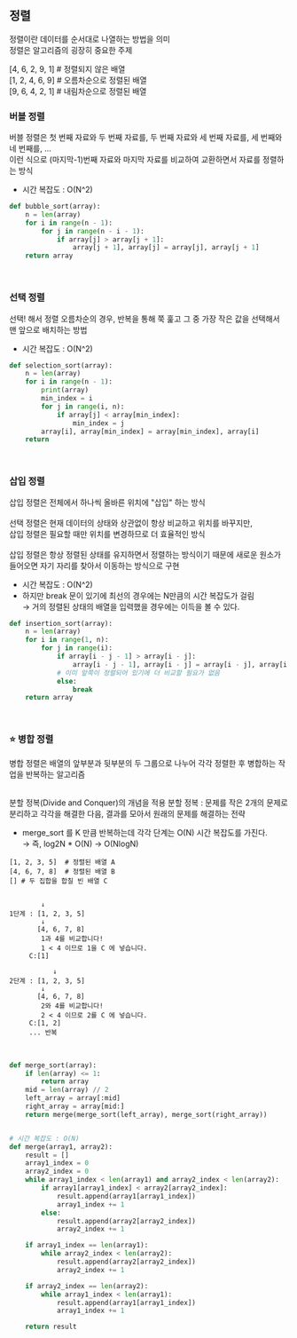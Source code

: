 ## 정렬
정렬이란 데이터를 순서대로 나열하는 방법을 의미 <br/>
정렬은 알고리즘의 굉장히 중요한 주제 <br/>

[4, 6, 2, 9, 1] # 정렬되지 않은 배열 <br/>
[1, 2, 4, 6, 9] # 오름차순으로 정렬된 배열 <br/>
[9, 6, 4, 2, 1] # 내림차순으로 정렬된 배열 <br/>

### 버블 정렬
버블 정렬은 첫 번째 자료와 두 번째 자료를, 두 번째 자료와 세 번째 자료를, 세 번째와 네 번째를, … <br/>
이런 식으로 (마지막-1)번째 자료와 마지막 자료를 비교하여 교환하면서 자료를 정렬하는 방식 <br/>
* 시간 복잡도 : O(N^2)
```python
def bubble_sort(array):
    n = len(array)
    for i in range(n - 1):
        for j in range(n - i - 1):
            if array[j] > array[j + 1]:
                array[j + 1], array[j] = array[j], array[j + 1]
    return array
```
<br/>

### 선택 정렬
선택! 해서 정렬
오름차순의 경우, 반복을 통해 쭉 훑고 그 중 가장 작은 값을 선택해서 맨 앞으로 배치하는 방법
* 시간 복잡도 : O(N^2)
```python
def selection_sort(array):
    n = len(array)
    for i in range(n - 1):
        print(array)
        min_index = i
        for j in range(i, n):
            if array[j] < array[min_index]:
                min_index = j
        array[i], array[min_index] = array[min_index], array[i]
    return
```
<br/>

### 삽입 정렬
삽입 정렬은 전체에서 하나씩 올바른 위치에 "삽입" 하는 방식 <br/>
<br/>
선택 정렬은 현재 데이터의 상태와 상관없이 항상 비교하고 위치를 바꾸지만, <br/>
삽입 정렬은 필요할 때만 위치를 변경하므로 더 효율적인 방식 <br/>
<br/>
삽입 정렬은 항상 정렬된 상태를 유지하면서 정렬하는 방식이기 때문에 새로운 원소가 들어오면 자기 자리를 찾아서 이동하는 방식으로 구현<br/>
* 시간 복잡도 : O(N^2)
* 하지만 break 문이 있기에 최선의 경우에는 N만큼의 시간 복잡도가 걸림 <br/>
→ 거의 정렬된 상태의 배열을 입력했을 경우에는 이득을 볼 수 있다.
```python
def insertion_sort(array):
    n = len(array)
    for i in range(1, n):
        for j in range(i):
            if array[i - j - 1] > array[i - j]:
                array[i - j - 1], array[i - j] = array[i - j], array[i - j - 1]
            # 이미 앞쪽이 정렬되어 있기에 더 비교할 필요가 없음
            else:
                break
    return array
```
<br/>

### ⭐️ 병합 정렬
병합 정렬은 배열의 앞부분과 뒷부분의 두 그룹으로 나누어 각각 정렬한 후 병합하는 작업을 반복하는 알고리즘<br/>

<br/>
분할 정복(Divide and Conquer)의 개념을 적용
분할 정복 : 문제를 작은 2개의 문제로 분리하고 각각을 해결한 다음, 결과를 모아서 원래의 문제를 해결하는 전략
<br/>

* merge_sort 를 K 만큼 반복하는데 각각 단계는 O(N) 시간 복잡도를 가진다. <br/>
→ 즉, log2N * O(N) -> O(NlogN)

```text
[1, 2, 3, 5]  # 정렬된 배열 A
[4, 6, 7, 8]  # 정렬된 배열 B
[] # 두 집합을 합칠 빈 배열 C


        ↓
1단계 : [1, 2, 3, 5] 
        ↓
       [4, 6, 7, 8] 
        1과 4를 비교합니다!
        1 < 4 이므로 1을 C 에 넣습니다.
     C:[1]

           ↓
2단계 : [1, 2, 3, 5] 
        ↓
       [4, 6, 7, 8] 
        2와 4를 비교합니다!
        2 < 4 이므로 2를 C 에 넣습니다.
     C:[1, 2]
     ... 반복
```
<br/>

```python
def merge_sort(array):
    if len(array) <= 1:
        return array
    mid = len(array) // 2
    left_array = array[:mid]
    right_array = array[mid:]
    return merge(merge_sort(left_array), merge_sort(right_array))


# 시간 복잡도 : O(N)
def merge(array1, array2):
    result = []
    array1_index = 0
    array2_index = 0
    while array1_index < len(array1) and array2_index < len(array2):
        if array1[array1_index] < array2[array2_index]:
            result.append(array1[array1_index])
            array1_index += 1
        else:
            result.append(array2[array2_index])
            array2_index += 1

    if array1_index == len(array1):
        while array2_index < len(array2):
            result.append(array2[array2_index])
            array2_index += 1

    if array2_index == len(array2):
        while array1_index < len(array1):
            result.append(array1[array1_index])
            array1_index += 1

    return result
```
